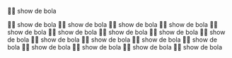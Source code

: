 
🍆💦 show de bola 

🍆💦 show de bola 
🍆💦 show de bola 
🍆💦 show de bola 
🍆💦 show de bola 
🍆💦 show de bola 
🍆💦 show de bola 
🍆💦 show de bola 
🍆💦 show de bola 
🍆💦 show de bola 
🍆💦 show de bola 
🍆💦 show de bola 
🍆💦 show de bola 
🍆💦 show de bola 
🍆💦 show de bola 
🍆💦 show de bola 
🍆💦 show de bola 
🍆💦 show de bola 
